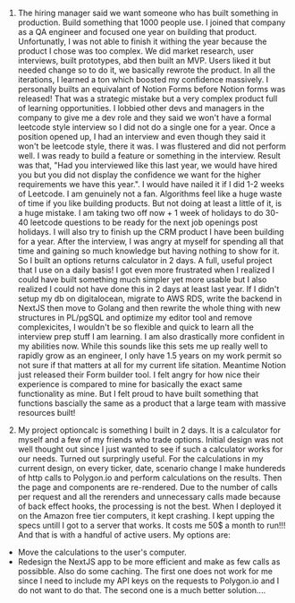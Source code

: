 1. The hiring manager said we want someone who has built something in production. Build something that 1000 people use. I joined that company as a QA engineer and focused one year on building that product. Unfortunatly, I was not able to finish it withing the year because the product I chose was too complex. We did market research, user interviews, built prototypes, abd then built an MVP. Users liked it but needed change so to do it, we basically rewrote the product. In all the iterations, I learned a ton which boosted my confidence massively. I personally builts an equivalant of Notion Forms before Notion forms was released! That was a strategic mistake but a very complex product full of learning opportunities. I lobbied other devs and managers in the company to give me a dev role and they said we won't have a formal leetcode style interview so I did not do a single one for a year. Once a position opened up, I had an interview and even though they said it won't be leetcode style, there it was. I was flustered and did not perform well. I was ready to build a feature or something in the interview. Result was that, "Had you interviewed like this last year, we would have hired you but you did not display the confidence we want for the higher requirements we have this year.". I would have nailed it if I did 1-2 weeks of Leetcode. I am genuinely not a fan. Algorithms feel like a huge waste of time if you like building products. But not doing at least a little of it, is a huge mistake. I am taking two off now + 1 week of holidays to do 30-40 leetcode questions to be ready for the next job openings post holidays. I will also try to finish up the CRM product I have been building for a year. After the interview, I was angry at myself for spending all that time and gaining so much knowledge but having nothing to show for it. So I built an options returns calculator in 2 days. A full, useful project that I use on a daily basis! I got even more frustrated when I realized I could have built something much simpler yet more usable but I also realized I could not have done this in 2 days at least last year. If I didn't setup my db on digitalocean, migrate to AWS RDS, write the backend in NextJS then move to Golang and then rewrite the whole thing with new structures in PL/pgSQL and optimize my editor tool and remove complexicites, I wouldn't be so flexible and quick to learn all the interview prep stuff I am learning. I am also drastically more confident in my abilities now. While this sounds like this sets me up really well to rapidly grow as an engineer, I only have 1.5 years on my work permit so not sure if that matters at all for my current life sitation. Meantime Notion just released their Form builder tool. I felt angry for how nice their experience is compared to mine for basically the exact same functionality as mine. But I felt proud to have built something that functions bascially the same as a product that a large team with massive resources built!

2. My project optioncalc is something I built in 2 days. It is a calculator for myself and a few of my friends who trade options. Initial design was not well thought out since I just wanted to see if such a calculator works for our needs. Turned out surpringly useful. For the calculations in my current design, on every ticker, date, scenario change I make hundereds of http calls to Polygon.io and perform calculations on the results. Then the page and components are re-rendered. Due to the number of calls per request and all the rerenders and unnecessary calls made because of back effect hooks, the processing is not the best. When I deployed it on the Amazon free tier computers, it kept crashing. I kept upping the specs untill I got to a server that works. It costs me 50$ a month to run!!! And that is with a handful of active users. My options are:

- Move the calculations to the user's computer.
- Redesign the NextJS app to be more efficient and make as few calls as possibble. Also do some caching.
  The first one does not work for me since I need to include my API keys on the requests to Polygon.io and I do not want to do that. The second one is a much better solution....
